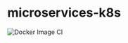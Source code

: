 # microservices-k8s
![Docker Image CI](https://github.com/ericuss/microservices-k8s/workflows/Docker%20Image%20CI/badge.svg?branch=master)
